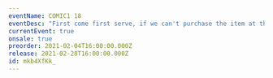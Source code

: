 ```yaml
---
eventName: COMIC1 18
eventDesc: "First come first serve, if we can't purchase the item at the event, we will refund you afterwards. We may provide you with updated prices or set purchase requirements as further information is released from the doujin circles, but only if necessary."
currentEvent: true
onsale: true
preorder: 2021-02-04T16:00:00.000Z
release: 2021-02-28T16:00:00.000Z
id: mkb4XfKk_
---
```

